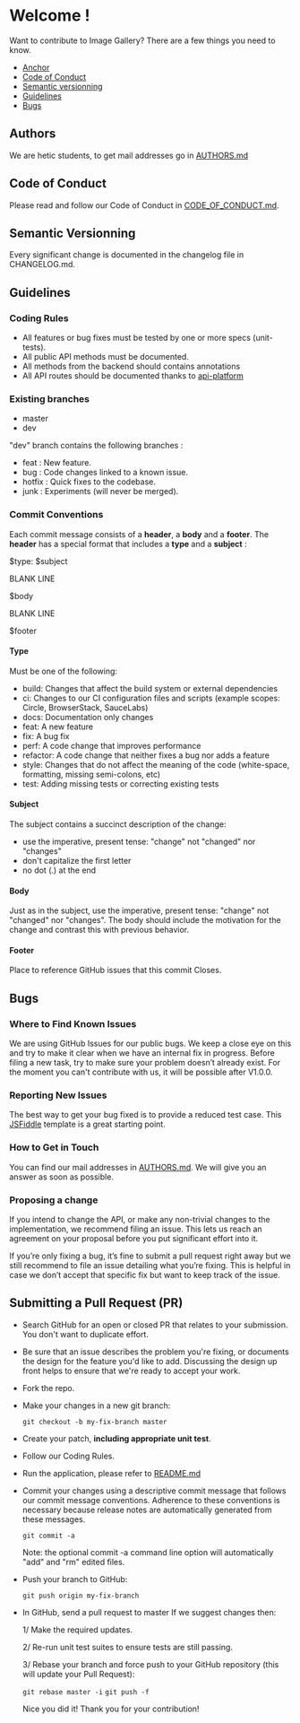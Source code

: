 # Welcome !
Want to contribute to Image Gallery? There are a few things you need to know.

- [Anchor](#anchor)
- [Code of Conduct](#conduct)
- [Semantic versionning](#versionning)
- [Guidelines](#guidelines)
- [Bugs](#bugs)

## Authors
We are hetic students, to get mail addresses go in [AUTHORS.md](https://github.com/HETIC-MT-P2021/aio-group6-proj01/blob/markdown/AUTHORS.md)

## Code of Conduct
Please read and follow our Code of Conduct in [CODE_OF_CONDUCT.md](https://github.com/HETIC-MT-P2021/aio-group6-proj01/blob/markdown/CODE_OF_CONDUCT.md).

## Semantic Versionning
Every significant change is documented in the changelog file in CHANGELOG.md.

## Guidelines

### Coding Rules
- All features or bug fixes must be tested by one or more specs (unit-tests).
- All public API methods must be documented.
- All methods from the backend should contains annotations
- All API routes should be documented thanks to [api-platform](https://api-platform.com/)

### Existing branches
- master
- dev

"dev" branch contains the following branches :
- feat      : New feature.
- bug       : Code changes linked to a known issue.
- hotfix    : Quick fixes to the codebase.
- junk      : Experiments (will never be merged).

### Commit Conventions
Each commit message consists of a **header**, a **body** and a **footer**. The **header** has a special format that includes a **type** and a **subject** :

$type: $subject

BLANK LINE

$body

BLANK LINE

$footer

#### Type
Must be one of the following:

- build: Changes that affect the build system or external dependencies
- ci: Changes to our CI configuration files and scripts (example scopes: Circle, BrowserStack, SauceLabs)
- docs: Documentation only changes
- feat: A new feature
- fix: A bug fix
- perf: A code change that improves performance
- refactor: A code change that neither fixes a bug nor adds a feature
- style: Changes that do not affect the meaning of the code (white-space, formatting, missing semi-colons, etc)
- test: Adding missing tests or correcting existing tests

#### Subject
The subject contains a succinct description of the change:

- use the imperative, present tense: "change" not "changed" nor "changes"
- don't capitalize the first letter
- no dot (.) at the end

#### Body
Just as in the subject, use the imperative, present tense: "change" not "changed" nor "changes". The body should include the motivation for the change and contrast this with previous behavior.

#### Footer
Place to reference GitHub issues that this commit Closes.

## Bugs
### Where to Find Known Issues
We are using GitHub Issues for our public bugs. We keep a close eye on this and try to make it clear when we have an internal fix in progress. Before filing a new task, try to make sure your problem doesn’t already exist. For the moment you can't contribute with us, it will be possible after V1.0.0.

### Reporting New Issues
The best way to get your bug fixed is to provide a reduced test case. This [JSFiddle](https://jsfiddle.net/) template is a great starting point.

### How to Get in Touch
You can find our mail addresses in [AUTHORS.md](https://github.com/HETIC-MT-P2021/aio-group6-proj01/blob/markdown/AUTHORS.md). We will give you an answer as soon as possible.

### Proposing a change
If you intend to change the API, or make any non-trivial changes to the implementation, we recommend filing an issue. This lets us reach an agreement on your proposal before you put significant effort into it.

If you’re only fixing a bug, it’s fine to submit a pull request right away but we still recommend to file an issue detailing what you’re fixing. This is helpful in case we don’t accept that specific fix but want to keep track of the issue.

## Submitting a Pull Request (PR)
- Search GitHub for an open or closed PR that relates to your submission. You don't want to duplicate effort.

- Be sure that an issue describes the problem you're fixing, or documents the design for the feature you'd like to add. Discussing the design up front helps to ensure that we're ready to accept your work.

- Fork the repo.

- Make your changes in a new git branch:

    ```git checkout -b my-fix-branch master```

- Create your patch, **including appropriate unit test**.

- Follow our Coding Rules.

- Run the application, please refer to [README.md](https://github.com/HETIC-MT-P2021/aio-group6-proj01/blob/master/README.md)

- Commit your changes using a descriptive commit message that follows our commit message conventions. Adherence to these conventions is necessary because release notes are automatically generated from these messages.

    ```git commit -a```

    Note: the optional commit -a command line option will automatically "add" and "rm" edited files.

- Push your branch to GitHub:

    ```git push origin my-fix-branch```

- In GitHub, send a pull request to master
    If we suggest changes then:
    
    1/ Make the required updates.

    2/ Re-run unit test suites to ensure tests are still passing.

    3/ Rebase your branch and force push to your GitHub repository (this will update your Pull Request):

    ```git rebase master -i```
    ```git push -f```

    Nice you did it! Thank you for your contribution!
